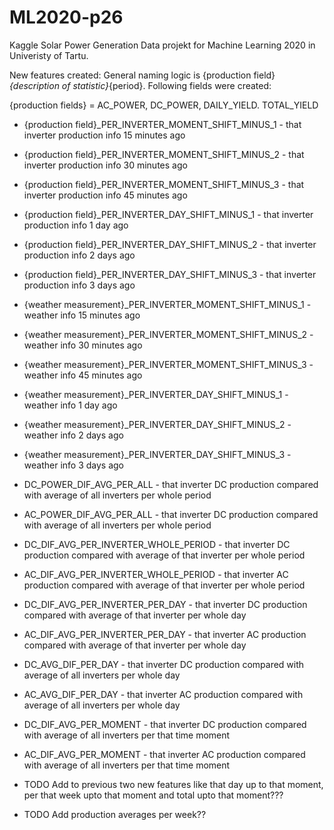 # ML2020-p26
Kaggle Solar Power Generation Data projekt for Machine Learning 2020 in Univeristy of Tartu. 

New features created:
General naming logic is {production field}_{description of statistic}_{period}. Following fields were created:

{production fields} = AC_POWER, DC_POWER, DAILY_YIELD. TOTAL_YIELD
* {production field}_PER_INVERTER_MOMENT_SHIFT_MINUS_1 - that inverter production info 15 minutes ago
* {production field}_PER_INVERTER_MOMENT_SHIFT_MINUS_2 - that inverter production info 30 minutes ago
* {production field}_PER_INVERTER_MOMENT_SHIFT_MINUS_3 - that inverter production info 45 minutes ago
* {production field}_PER_INVERTER_DAY_SHIFT_MINUS_1 - that inverter production info 1 day ago
* {production field}_PER_INVERTER_DAY_SHIFT_MINUS_2 - that inverter production info 2 days ago
* {production field}_PER_INVERTER_DAY_SHIFT_MINUS_3 - that inverter production info 3 days ago
* {weather measurement}_PER_INVERTER_MOMENT_SHIFT_MINUS_1 - weather info 15 minutes ago
* {weather measurement}_PER_INVERTER_MOMENT_SHIFT_MINUS_2 - weather info 30 minutes ago
* {weather measurement}_PER_INVERTER_MOMENT_SHIFT_MINUS_3 - weather info 45 minutes ago
* {weather measurement}_PER_INVERTER_DAY_SHIFT_MINUS_1 - weather info 1 day ago
* {weather measurement}_PER_INVERTER_DAY_SHIFT_MINUS_2 - weather info 2 days ago
* {weather measurement}_PER_INVERTER_DAY_SHIFT_MINUS_3 - weather info 3 days ago
* DC_POWER_DIF_AVG_PER_ALL - that inverter DC production compared with average of all inverters per whole period
* AC_POWER_DIF_AVG_PER_ALL - that inverter DC production compared with average of all inverters per whole period
* DC_DIF_AVG_PER_INVERTER_WHOLE_PERIOD - that inverter DC production compared with average of that inverter per whole period
* AC_DIF_AVG_PER_INVERTER_WHOLE_PERIOD - that inverter AC production compared with average of that inverter per whole period
* DC_DIF_AVG_PER_INVERTER_PER_DAY - that inverter DC production compared with average of that inverter per whole day
* AC_DIF_AVG_PER_INVERTER_PER_DAY - that inverter AC production compared with average of that inverter per whole day
* DC_AVG_DIF_PER_DAY - that inverter DC production compared with average of all inverters per whole day
* AC_AVG_DIF_PER_DAY - that inverter AC production compared with average of all inverters per whole day
* DC_DIF_AVG_PER_MOMENT - that inverter DC production compared with average of all inverters per that time moment
* AC_DIF_AVG_PER_MOMENT - that inverter AC production compared with average of all inverters per that time moment

* TODO Add to previous two new features like that day up to that moment, per that week upto that moment and total upto that moment???
* TODO Add production averages per week??